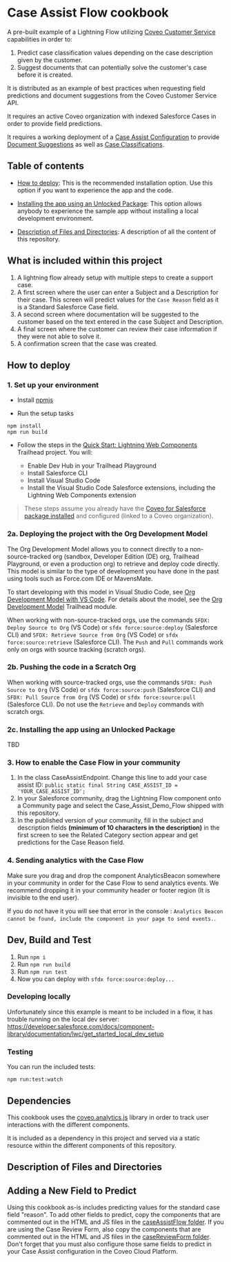 # Case Assist Flow cookbook

A pre-built example of a Lightning Flow utilizing [Coveo Customer Service](https://docs.coveo.com/en/3327/service/coveo-customer-service) capabilities in order to:

1. Predict case classification values depending on the case description given by the customer.
2. Suggest documents that can potentially solve the customer's case before it is created.

It is distributed as an example of best practices when requesting field predictions and document suggestions from the Coveo Customer Service API.

It requires an active Coveo organization with indexed Salesforce Cases in order to provide field predictions.

It requires a working deployment of a [Case Assist Configuration](https://docs.coveo.com/en/3328/service/manage-case-assist-configurations) to provide [Document Suggestions](https://docs.coveo.com/en/3328/service/manage-case-assist-configurations#configuring-the-document-suggestion-functionality) as well as [Case Classifications](https://docs.coveo.com/en/3328/service/manage-case-assist-configurations#configuring-the-case-classification-functionality).

## Table of contents

- [How to deploy](#how-to-deploy): This is the recommended installation option. Use this option if you want to experience the app and the code.

- [Installing the app using an Unlocked Package](#2c-installing-the-app-using-an-unlocked-package): This option allows anybody to experience the sample app without installing a local development environment.

- [Description of Files and Directories](#description-of-files-and-directories): A description of all the content of this repository.

## What is included within this project

1. A lightning flow already setup with multiple steps to create a support case.
2. A first screen where the user can enter a Subject and a Description for their case. This screen will predict values for the `Case Reason` field as it is a Standard Salesforce Case field.
3. A second screen where documentation will be suggested to the customer based on the text entered in the case Subject and Description.
4. A final screen where the customer can review their case information if they were not able to solve it.
5. A confirmation screen that the case was created.

## How to deploy

### 1. Set up your environment

- Install [npmjs](https://www.npmjs.com/get-npm)

- Run the setup tasks

```
npm install
npm run build
```

- Follow the steps in the [Quick Start: Lightning Web Components](https://trailhead.salesforce.com/content/learn/projects/quick-start-lightning-web-components/) Trailhead project. You will:

  - Enable Dev Hub in your Trailhead Playground
  - Install Salesforce CLI
  - Install Visual Studio Code
  - Install the Visual Studio Code Salesforce extensions, including the Lightning Web Components extension

> These steps assume you already have the [Coveo for Salesforce package installed](https://docs.coveo.com/en/1158/coveo-for-salesforce/getting-started-with-coveo-for-salesforce) and configured (linked to a Coveo organization).

### 2a. Deploying the project with the Org Development Model

The Org Development Model allows you to connect directly to a non-source-tracked org (sandbox, Developer Edition (DE) org, Trailhead Playground, or even a production org) to retrieve and deploy code directly. This model is similar to the type of development you have done in the past using tools such as Force.com IDE or MavensMate.

To start developing with this model in Visual Studio Code, see [Org Development Model with VS Code](https://forcedotcom.github.io/salesforcedx-vscode/articles/user-guide/org-development-model). For details about the model, see the [Org Development Model](https://trailhead.salesforce.com/content/learn/modules/org-development-model) Trailhead module.

When working with non-source-tracked orgs, use the commands `SFDX: Deploy Source to Org` (VS Code) or `sfdx force:source:deploy` (Salesforce CLI) and `SFDX: Retrieve Source from Org` (VS Code) or `sfdx force:source:retrieve` (Salesforce CLI). The `Push` and `Pull` commands work only on orgs with source tracking (scratch orgs).

### 2b. Pushing the code in a Scratch Org

When working with source-tracked orgs, use the commands `SFDX: Push Source to Org` (VS Code) or `sfdx force:source:push` (Salesforce CLI) and `SFDX: Pull Source from Org` (VS Code) or `sfdx force:source:pull` (Salesforce CLI). Do not use the `Retrieve` and `Deploy` commands with scratch orgs.

### 2c. Installing the app using an Unlocked Package

TBD

### 3. How to enable the Case Flow in your community

1. In the class CaseAssistEndpoint. Change this line to add your case assist ID:
   `public static final String CASE_ASSIST_ID = 'YOUR_CASE_ASSIST_ID';`
1. In your Salesforce community, drag the Lightning Flow component onto a Community page and select the Case_Assist_Demo_Flow shipped with this repository.
1. In the published version of your community, fill in the subject and description fields **(minimum of 10 characters in the description)** in the first screen to see the Related Category section appear and get predictions for the Case Reason field.

### 4. Sending analytics with the Case Flow

Make sure you drag and drop the component AnalyticsBeacon somewhere in your community in order for the Case Flow to send analytics events.
We recommend dropping it in your community header or footer region (It is invisible to the end user).

If you do not have it you will see that error in the console : `Analytics Beacon cannot be found, include the component in your page to send events.`.

## Dev, Build and Test

1. Run `npm i`
1. Run `npm run build`
1. Run `npm run test`
1. Now you can deploy with `sfdx force:source:deploy...`

### Developing locally

Unfortunately since this example is meant to be included in a flow, it has trouble running on the local dev server:
https://developer.salesforce.com/docs/component-library/documentation/lwc/get_started_local_dev_setup

### Testing

You can run the included tests:

`npm run:test:watch`

## Dependencies

This cookbook uses the [coveo.analytics.js](https://www.npmjs.com/package/coveo.analytics) library in order to track user interactions with the different components.

It is included as a dependency in this project and served via a static resource within the different components of this repository.

## Description of Files and Directories

## Adding a New Field to Predict

Using this cookbook as-is includes predicting values for the standard case field "reason". To add other fields to predict, copy the components that are commented out in the HTML and JS files in the [caseAssistFlow folder](src/main/default/lwc/caseAssistFlow). If you are using the Case Review Form, also copy the components that are commented out in the HTML and JS files in the [caseReviewForm folder](src/main/default/lwc/caseReviewForm). Don't forget that you must also configure those same fields to predict in your Case Assist configuration in the Coveo Cloud Platform. 